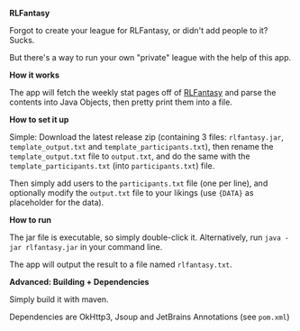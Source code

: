 **RLFantasy**

Forgot to create your league for RLFantasy, or didn't add people to it? Sucks.

But there's a way to run your own "private" league with the help of this app.

**How it works**

The app will fetch the weekly stat pages off of 
[RLFantasy](https://fantasy.rocket-league.com) and parse the contents into Java Objects,
then pretty print them into a file.

**How to set it up**

Simple: Download the latest release zip (containing 3 files: `rlfantasy.jar`, 
`template_output.txt` and `template_participants.txt`), then rename the `template_output.txt` 
file to `output.txt`, and do the same with the `template_participants.txt` 
(into `participants.txt`) file.

Then simply add users to the `participants.txt` file (one per line), and optionally modify
the `output.txt` file to your likings (use `{DATA}` as placeholder for the data).

**How to run**

The jar file is executable, so simply double-click it. Alternatively, run `java -jar rlfantasy.jar` 
in your command line.

The app will output the result to a file named `rlfantasy.txt`.

**Advanced: Building + Dependencies**

Simply build it with maven. 

Dependencies are OkHttp3, Jsoup and JetBrains Annotations (see `pom.xml`)